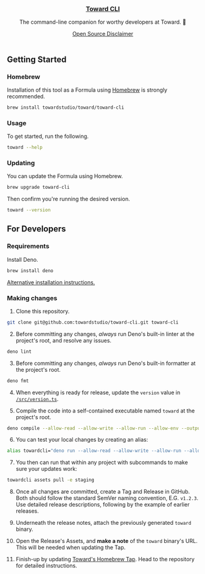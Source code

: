 <!-- PROJECT LOGO -->

<br />

<div align="center">
    <a href="https://github.com/towardstudio/toward-cli">
        <h3 align="center">Toward CLI</h3>
    </a>
    <p align="center">The command-line companion for worthy developers at Toward. 🤖</p>
    <a align="center" href="https://github.com/towardstudio/toward-open-source-disclaimer">Open Source Disclaimer</a>
</div>

<br />

<!-- GETTING STARTED -->

## Getting Started

### Homebrew

Installation of this tool as a Formula using [Homebrew](https://brew.sh) is strongly recommended.

```sh
brew install towardstudio/toward/toward-cli
```

### Usage

To get started, run the following.

```sh
toward --help
```

### Updating

You can update the Formula using Homebrew.

```sh
brew upgrade toward-cli
```

Then confirm you're running the desired version.

```sh
toward --version
```

## For Developers

### Requirements

Install Deno.

```sh
brew install deno
```

[Alternative installation instructions.](https://deno.land/manual/getting_started/installation)

### Making changes

1. Clone this repository.

```sh
git clone git@github.com:towardstudio/toward-cli.git toward-cli
```

2. Before committing any changes, _always_ run Deno's built-in linter at the project's root, and
   resolve any issues.

```sh
deno lint
```

3. Before committing any changes, _always_ run Deno's built-in formatter at the project's root.

```sh
deno fmt
```

4. When everything is ready for release, update the `version` value in
   [`/src/version.ts`](/src/version.ts).

5. Compile the code into a self-contained executable named `toward` at the project's root.

```sh
deno compile --allow-read --allow-write --allow-run --allow-env --output toward main.ts
```

6. You can test your local changes by creating an alias:

```sh
alias towardcli="deno run --allow-read --allow-write --allow-run --allow-env <path to main.ts>"
```

7. You then can run that within any project with subcommands to make sure your updates work:

```sh
towardcli assets pull -e staging
```

8. Once all changes are committed, create a Tag and Release in GitHub. Both should follow the
   standard SemVer naming convention, E.G. `v1.2.3`. Use detailed release descriptions, following by
   the example of earlier releases.

9. Underneath the release notes, attach the previously generated `toward` binary.

10. Open the Release's Assets, and **make a note** of the `toward` binary's URL. This will be needed
    when updating the Tap.

11. Finish-up by updating [Toward's Homebrew Tap](https://github.com/towardstudio/homebrew-bluegg).
    Head to the repository for detailed instructions.

